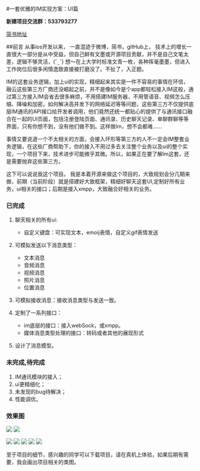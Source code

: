 #一套优雅的IM实现方案：UI篇

**新建项目交流群：533793277**

 [简书地址](http://www.jianshu.com/users/23d0ae412e19/latest_articles)

##前言
从事ios开发以来， 一直混迹于微博，简书，gitHub上， 技术上的增长一直很大一部分是从中受益，但自己鲜有文墨或开源项目贡献，并不是自己文笔太差，逻辑不够灵活，(ˇˍˇ) 想～在上大学时标准文青一枚，各种挥毫墨墨，但进入工作岗位后很多闲情逸致直接被打磨没了。不扯了，入正题。

IM的这套业务逻辑，加上ui的实现，精细起来其实是一件不容易的事情在环信，融云这些第三方厂商还没崛起之前，并不是像如今是个app都轻松接入IM这般，通过第三方接入IM会省去很多麻烦，不用搭建IM服务器，不用管语音、视频怎么压缩、降噪和加密，如何解决高并发下的网络延迟等等问题，这些第三方不仅提供底层IM通讯的API接口给开发者调用，他们竟然还统一都贴心的提供了与通讯接口融合在一起的UI页面，包括注册登陆页面、通讯录、历史聊天记录、单聊群聊等等界面，只有你想不到，没有他们做不到。这样做Im，想不会都难......


事情又要说道一个不太相关的方面，会接入环形等第三方的人不一定会IM整套业务逻辑，在这些厂商帮助下，你的接入不用过多去关注整个业务以及ui的整个实现，一个项目下来，技术进步可能微乎其微。所以，如果正在要了解Im这套，还是需要抛弃这些第三方。


这下可以说说我这个项目。
我是本着开源来做这个项目的，大致规划会分几期来做，前期（当前阶段）就是搭建好大致框架，精细好聊天这套UI,定制好所有业务，ui相关的接口；后期是接入xmpp，大致融合好相关的业务。

### 已完成
1. 聊天相关的所有ui:
    - 自定义键盘：可实现文本，emoij表情，自定义gif表情发送
2.  可模拟发送以下消息类型：
      -  文本消息
      -  音频消息
      -  视频消息
      -  照片消息
      -  位置消息
      
 3. 可模拟接收消息：接收消息类型与发送一致。
  
 3. 定制了一系列接口：
     - im底层的接口：接入webSock，或xmpp。
     - 媒体消息类型处理的接口：转码或者其他的展现形式
  
 5.  设计了消息模型。
 
 
### 未完成,待完成
  1. IM通讯模块的接入；
  2. ui更精细化；
  3. 未发现的bug待解决；
  3. 性能调优。



  
### 效果图
   
  ![](http://7xrwki.com1.z0.glb.clouddn.com/gifSmall1.gif)
  ![](http://7xrwki.com1.z0.glb.clouddn.com/gifSmall2.gif)

   ![](http://7xrwki.com1.z0.glb.clouddn.com/Simulator%20Screen%20Shot%202016%E5%B9%B43%E6%9C%8831%E6%97%A5%20%E4%B8%8B%E5%8D%889.17.11.png)
   ![](http://7xrwki.com1.z0.glb.clouddn.com/Simulator%20Screen%20Shot%202016%E5%B9%B43%E6%9C%8831%E6%97%A5%20%E4%B8%8B%E5%8D%889.17.25.png)
   ![](http://7xrwki.com1.z0.glb.clouddn.com/Simulator%20Screen%20Shot%202016%E5%B9%B43%E6%9C%8831%E6%97%A5%20%E4%B8%8B%E5%8D%889.17.27.png)
   ![](http://7xrwki.com1.z0.glb.clouddn.com/Simulator%20Screen%20Shot%202016%E5%B9%B43%E6%9C%8831%E6%97%A5%20%E4%B8%8B%E5%8D%889.17.29.png)
   ![](http://7xrwki.com1.z0.glb.clouddn.com/Simulator%20Screen%20Shot%202016%E5%B9%B43%E6%9C%8831%E6%97%A5%20%E4%B8%8B%E5%8D%889.17.32.png)

 
 
 
 
 
 
  
 至于项目的细节，感兴趣的同学可以下载项目，请在真机上体验，如果后期有需要，我会画出项目相关的类图。
  
  
  
  
  
  
  
  
  
  
  
  
  
  
  
  
  
  
      
      
      
